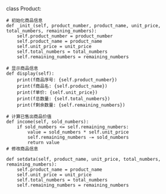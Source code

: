   class Product:
  
    # 初始化商品信息
    def _init_(self, product_number, product_name, unit_price, total_numbers, remaining_numbers):
        self.product_number = product_number
        self.product_name = product_name
        self.unit_price = unit_price
        self.total_numbers = total_numbers
        self.remaining_numbers = remaining_numbers

    # 显示商品信息
    def display(self):
        print(f商品序号: {self.product_number})
        print(f商品名: {self.product_name})
        print(f单价: {self.unit_price})
        print(f总数量: {self.total_numbers})
        print(f剩余数量: {self.remaining_numbers})

    # 计算已售出商品价值
    def income(self, sold_numbers):
        if sold_numbers <= self.remaining_numbers:
            value = sold_numbers * self.unit_price
            self.remaining_numbers -= sold_numbers
            return value
    # 修改商品信息

    def setdata(self, product_name, unit_price, total_numbers, remaining_numbers):
        self.product_name = product_name
        self.unit_price = unit_price
        self.total_numbers = total_numbers
        self.remaining_numbers = remaining_numbers


